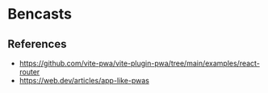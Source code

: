 # Bencasts


## References

- https://github.com/vite-pwa/vite-plugin-pwa/tree/main/examples/react-router
- https://web.dev/articles/app-like-pwas